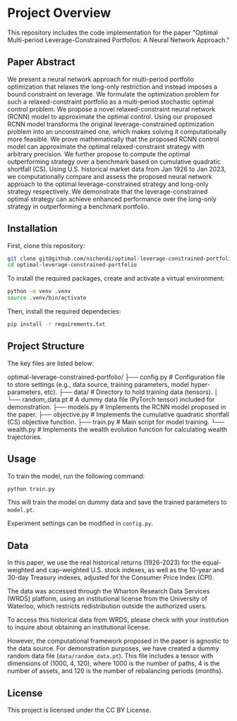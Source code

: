 # Project Overview

This repository includes the code implementation for the paper "Optimal Multi-period Leverage-Constrained Portfolios: A Neural Network Approach."

## Paper Abstract

We present a neural network approach for multi-period portfolio optimization that relaxes the long-only restriction and instead imposes a bound constraint on leverage.
We formulate the optimization problem for such a relaxed-constraint portfolio as a multi-period stochastic optimal control problem. We propose a novel relaxed-constraint neural network (RCNN) model to approximate the optimal control.
Using our proposed RCNN model transforms the original leverage-constrained optimization problem into an unconstrained one, which makes solving it computationally more feasible. We prove mathematically that the proposed RCNN control model can approximate the optimal relaxed-constraint strategy with arbitrary precision. We further propose to compute the optimal outperforming strategy over a benchmark based on cumulative quadratic shortfall (CS). Using U.S. historical market data from Jan 1926 to Jan 2023, we computationally compare and assess the proposed neural network approach to the optimal leverage-constrained strategy and long-only strategy respectively. We demonstrate that the leverage-constrained optimal strategy can achieve enhanced performance over the long-only strategy in outperforming a benchmark portfolio.

## Installation

First, clone this repository:

```bash
git clone git@github.com/nichendi/optimal-leverage-constrained-portfolio.git
cd optimal-leverage-constrained-portfolio
```

To install the required packages, create and activate a virtual environment:

```bash
python -m venv .venv
source .venv/bin/activate
```

Then, install the required dependecies:

```bash
pip install -r requirements.txt
```

## Project Structure

The key files are listed below:

optimal-leverage-constrained-portfolio/
├── config.py # Configuration file to store settings (e.g., data source, training parameters, model hyper-parameters, etc).
├── data/ # Directory to hold training data (tensors).
│ └── random_data.pt # A dummy data file (PyTorch tensor) included for demonstration.
├── models.py # Implements the RCNN model proposed in the paper.
├── objective.py # Implements the cumulative quadratic shortfall (CS) objective function.
├── train.py # Main script for model training.
└── wealth.py # Implements the wealth evolution function for calculating wealth trajectories.

## Usage

To train the model, run the following command:

```bash
python train.py
```

This will train the model on dummy data and save the trained parameters to `model.pt`.

Experiment settings can be modified in `config.py`.

## Data

In this paper, we use the real historical returns (1926-2023) for the equal-weighted and cap-weighted U.S. stock indexes, as well as the 10-year and 30-day Treasury indexes, adjusted for the Consumer Price Index (CPI).

The data was accessed through the Wharton Research Data Services (WRDS) platform, using an institutional license from the University of Waterloo, which restricts redistribution outside the authorized users.

To access this historical data from WRDS, please check with your institution to inquire about obtaining an institutional license.

However, the computational framework proposed in the paper is agnostic to the data source. For demonstration purposes, we have created a dummy random data file (`data/random_data.pt`). This file includes a tensor with dimensions of (1000, 4, 120), where 1000 is the number of paths, 4 is the number of assets, and 120 is the number of rebalancing periods (months).

## License

This project is licensed under the CC BY License.
